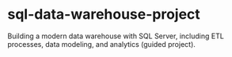# sql-data-warehouse-project
Building a modern data warehouse with SQL Server, including ETL processes, data modeling, and analytics (guided project).
